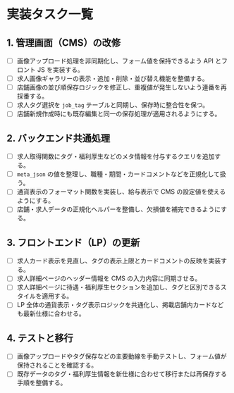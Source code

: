 # 実装タスク一覧

## 1. 管理画面（CMS）の改修
- [ ] 画像アップロード処理を非同期化し、フォーム値を保持できるよう API とフロント JS を実装する。
- [ ] 求人画像ギャラリーの表示・追加・削除・並び替え機能を整備する。
- [ ] 店舗画像の並び順保存ロジックを修正し、重複値が発生しないよう連番を再採番する。
- [ ] 求人タグ選択を `job_tag` テーブルと同期し、保存時に整合性を保つ。
- [ ] 店舗新規作成時にも既存編集と同一の保存処理が適用されるようにする。

## 2. バックエンド共通処理
- [ ] 求人取得関数にタグ・福利厚生などのメタ情報を付与するクエリを追加する。
- [ ] `meta_json` の値を整理し、職種・期間・カードコメントなどを正規化して扱う。
- [ ] 通貨表示のフォーマット関数を実装し、給与表示で CMS の設定値を使えるようにする。
- [ ] 店舗・求人データの正規化ヘルパーを整備し、欠損値を補完できるようにする。

## 3. フロントエンド（LP）の更新
- [ ] 求人カード表示を見直し、タグの表示上限とカードコメントの反映を実装する。
- [ ] 求人詳細ページのヘッダー情報を CMS の入力内容に同期させる。
- [ ] 求人詳細ページに待遇・福利厚生セクションを追加し、タグと区別できるスタイルを適用する。
- [ ] LP 全体の通貨表示・タグ表示ロジックを共通化し、掲載店舗内カードなども最新仕様に合わせる。

## 4. テストと移行
- [ ] 画像アップロードやタグ保存などの主要動線を手動テストし、フォーム値が保持されることを確認する。
- [ ] 既存データのタグ・福利厚生情報を新仕様に合わせて移行または再保存する手順を整備する。
